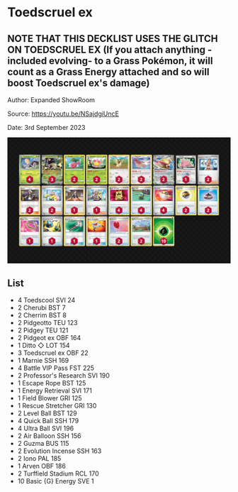 # Toedscruel ex

## NOTE THAT THIS DECKLIST USES THE GLITCH ON TOEDSCRUEL EX (If you attach anything -included evolving- to a Grass Pokémon, it will count as a Grass Energy attached and so will boost Toedscruel ex's damage)

Author: Expanded ShowRoom

Source: <https://youtu.be/NSajdgiUncE>

Date: 3rd September 2023

![decklist](../../images/OBF/Toedscruel%20ex/1-%20Toedscruel%20ex.png)

## List

* 4 Toedscool SVI 24
* 2 Cherubi BST 7
* 2 Cherrim BST 8
* 2 Pidgeotto TEU 123
* 2 Pidgey TEU 121
* 2 Pidgeot ex OBF 164
* 1 Ditto ◇ LOT 154
* 3 Toedscruel ex OBF 22
* 1 Marnie SSH 169
* 4 Battle VIP Pass FST 225
* 2 Professor's Research SVI 190
* 1 Escape Rope BST 125
* 1 Energy Retrieval SVI 171
* 1 Field Blower GRI 125
* 1 Rescue Stretcher GRI 130
* 2 Level Ball BST 129
* 4 Quick Ball SSH 179
* 4 Ultra Ball SVI 196
* 2 Air Balloon SSH 156
* 2 Guzma BUS 115
* 2 Evolution Incense SSH 163
* 2 Iono PAL 185
* 1 Arven OBF 186
* 2 Turffield Stadium RCL 170
* 10 Basic {G} Energy SVE 1
